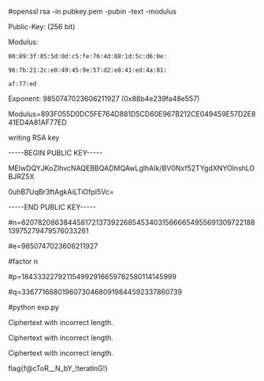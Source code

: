 #openssl rsa -in pubkey.pem -pubin -text -modulus

Public-Key: (256 bit)

Modulus:

    00:89:3f:05:5d:0d:c5:fe:76:4d:88:1d:5c:d6:0e:
    
    96:7b:21:2c:e0:49:45:9e:57:d2:e8:41:ed:4a:81:
    
    af:77:ed

Exponent: 9850747023606211927 (0x88b4e239fa48e557)

Modulus=893F055D0DC5FE764D881D5CD60E967B212CE049459E57D2E841ED4A81AF77ED

writing RSA key

-----BEGIN PUBLIC KEY-----

MEIwDQYJKoZIhvcNAQEBBQADMQAwLgIhAIk/BV0Nxf52TYgdXNYOlnshLOBJRZ5X

0uhB7UqBr3ftAgkAiLTiOfpI5Vc=

-----END PUBLIC KEY-----





#n=62078208638445817213739226854534031566665495569130972218813975279479576033261

#e=9850747023606211927



#factor n

#p=184333227921154992916659782580114145999

#q=336771668019607304680919844592337860739



#python exp.py


Ciphertext with incorrect length.

Ciphertext with incorrect length.

Ciphertext with incorrect length.

flag{f@cToR__N_bY_!teratlnG!}

